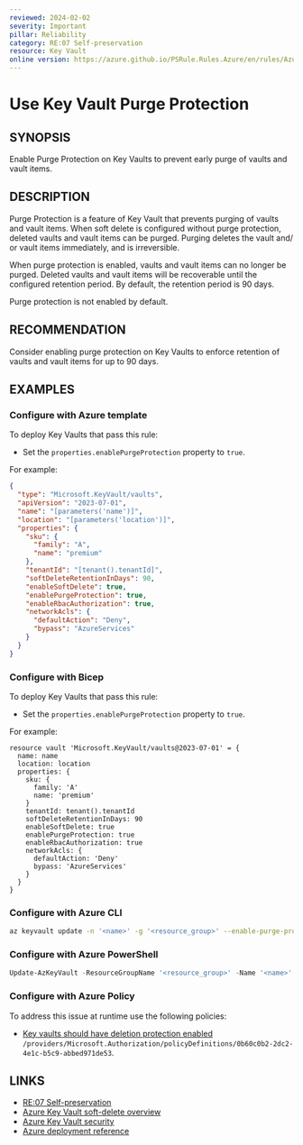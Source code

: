 ```yaml
---
reviewed: 2024-02-02
severity: Important
pillar: Reliability
category: RE:07 Self-preservation
resource: Key Vault
online version: https://azure.github.io/PSRule.Rules.Azure/en/rules/Azure.KeyVault.PurgeProtect/
---
```


# Use Key Vault Purge Protection

## SYNOPSIS

Enable Purge Protection on Key Vaults to prevent early purge of vaults and vault items.

## DESCRIPTION

Purge Protection is a feature of Key Vault that prevents purging of vaults and vault items.
When soft delete is configured without purge protection, deleted vaults and vault items can be purged.
Purging deletes the vault and/ or vault items immediately, and is irreversible.

When purge protection is enabled, vaults and vault items can no longer be purged.
Deleted vaults and vault items will be recoverable until the configured retention period.
By default, the retention period is 90 days.

Purge protection is not enabled by default.

## RECOMMENDATION

Consider enabling purge protection on Key Vaults to enforce retention of vaults and vault items for up to 90 days.

## EXAMPLES

### Configure with Azure template

To deploy Key Vaults that pass this rule:

- Set the `properties.enablePurgeProtection` property to `true`.

For example:

```json
{
  "type": "Microsoft.KeyVault/vaults",
  "apiVersion": "2023-07-01",
  "name": "[parameters('name')]",
  "location": "[parameters('location')]",
  "properties": {
    "sku": {
      "family": "A",
      "name": "premium"
    },
    "tenantId": "[tenant().tenantId]",
    "softDeleteRetentionInDays": 90,
    "enableSoftDelete": true,
    "enablePurgeProtection": true,
    "enableRbacAuthorization": true,
    "networkAcls": {
      "defaultAction": "Deny",
      "bypass": "AzureServices"
    }
  }
}
```

### Configure with Bicep

To deploy Key Vaults that pass this rule:

- Set the `properties.enablePurgeProtection` property to `true`.

For example:

```bicep
resource vault 'Microsoft.KeyVault/vaults@2023-07-01' = {
  name: name
  location: location
  properties: {
    sku: {
      family: 'A'
      name: 'premium'
    }
    tenantId: tenant().tenantId
    softDeleteRetentionInDays: 90
    enableSoftDelete: true
    enablePurgeProtection: true
    enableRbacAuthorization: true
    networkAcls: {
      defaultAction: 'Deny'
      bypass: 'AzureServices'
    }
  }
}
```

<!-- external:avm avm/res/key-vault/vault enablePurgeProtection -->

### Configure with Azure CLI

```bash
az keyvault update -n '<name>' -g '<resource_group>' --enable-purge-protection
```

### Configure with Azure PowerShell

```powershell
Update-AzKeyVault -ResourceGroupName '<resource_group>' -Name '<name>' -EnablePurgeProtection
```

### Configure with Azure Policy

To address this issue at runtime use the following policies:

- [Key vaults should have deletion protection enabled](https://github.com/Azure/azure-policy/blob/master/built-in-policies/policyDefinitions/Key%20Vault/Recoverable_Audit.json)
  `/providers/Microsoft.Authorization/policyDefinitions/0b60c0b2-2dc2-4e1c-b5c9-abbed971de53`.

## LINKS

- [RE:07 Self-preservation](https://learn.microsoft.com/azure/well-architected/reliability/self-preservation)
- [Azure Key Vault soft-delete overview](https://learn.microsoft.com/azure/key-vault/general/soft-delete-overview)
- [Azure Key Vault security](https://learn.microsoft.com/azure/key-vault/general/security-features)
- [Azure deployment reference](https://learn.microsoft.com/azure/templates/microsoft.keyvault/vaults)
